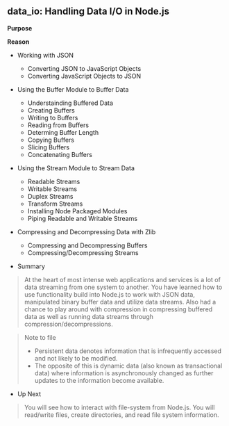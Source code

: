 ## data_io: Handling Data I/O in Node.js
**Purpose**

**Reason**

- Working with JSON
	- Converting JSON to JavaScript Objects
	- Converting JavaScript Objects to JSON
	
- Using the Buffer Module to Buffer Data
	- Understainding Buffered Data
    - Creating Buffers
	- Writing to Buffers
	- Reading from Buffers
	- Determing Buffer Length
	- Copying Buffers
	- Slicing Buffers
	- Concatenating Buffers

- Using the Stream Module to Stream Data
	- Readable Streams
	- Writable Streams
	- Duplex Streams
	- Transform Streams
	- Installing Node Packaged Modules
	- Piping Readable and Writable Streams
	
- Compressing and Decompressing Data with Zlib
	- Compressing and Decompressing Buffers
	- Compressing/Decompressing Streams

- Summary
> At the heart of most intense web applications and services is a lot of data streaming from 
> one system to another.
> You have learned how to use functionality build into Node.js to work with JSON data, manipulated
> binary buffer data and utilize data streams.
> Also had a chance to play around with compression in compressing buffered data as well as 
> running data streams through compression/decompressions.

> Note to file
> - Persistent data denotes information that is infrequently accessed and not likely to be modified. 
> - The opposite of this is dynamic data (also known as transactional data) where information 
>   is asynchronously changed as further updates to the information become available.
 
- Up Next
> You will see how to interact with file-system from Node.js. You will read/write files, create
> directories, and read file system information.

